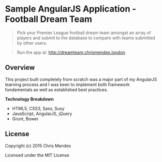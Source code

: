 # Sample AngularJS Application - Football Dream Team

> Pick your Premier League football dream team amongst an array of players and submit to the database to compare with teams submitted by other users.

> Run the app at: http://dreamteam.chrismendes.london

## Overview

This project built completely from scratch was a major part of my AngularJS learning process and I was keen to implement both framework fundamentals as well as established best practices.

**Technology Breakdown**

* HTML5, CSS3, Sass, Susy
* JavaScript, AngularJS, jQuery
* Grunt, Bower

## License

Copyright (c) 2015 Chris Mendes

Licensed under the MIT License